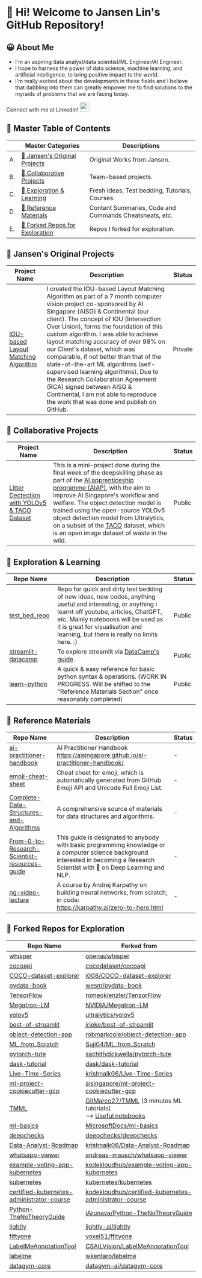 # 👋 __Hi! Welcome to Jansen Lin's GitHub Repository!__

## 😀 About Me

- I'm an aspiring data analyst/data scientist/ML Engineer/AI Engineer.
- I hope to harness the power of data science, machine learning, and artificial intelligence, to bring positive impact to the world.
- I'm really excited about the developments in these fields and I believe that dabbling into them can greatly empower me to find solutions to the myraids of problems that we are facing today.

Connect with me at Linkedin!
</a>
<a href="https://www.linkedin.com/in/jansen-lin-jx/">
<img height="25" src="https://user-images.githubusercontent.com/46517096/166973395-19676cd8-f8ec-4abf-83ff-da8243505b82.png"/>
</a>

<!-- Follow me at Medium! 
<a href="https://medium.com/@linjansen91">
<img height="25" src="https://user-images.githubusercontent.com/46517096/166973962-d05d145a-b6a0-4643-bd3d-5ac845679367.png"/>
</a> -->


## 📔 Master Table of Contents

|<!-- --> |Master Categories | Descriptions | 
|-|-|-|
|A.|[🧠 Jansen's Original Projects](#🧠-jansens-original-projects)| Original Works from Jansen. |
|B.|[🤝 Collaborative Projects](#🤝-collaborative-projects)| Team-based projects. |
|C.|[🔎 Exploration & Learning](#🔎-exploration--learning)| Fresh Ideas, Test bedding, Tutorials, Courses. |
|D.|[📑 Reference Materials](#📑-reference-materials)| Content Summaries, Code and Commands Cheatsheats, etc. |
|E.|[🧭 Forked Repos for Exploration](#🧭-forked-repos-for-exploration)| Repos I forked for exploration. |


## 🧠 Jansen's Original Projects

|Project Name|Description|Status|
|---------|----------|------|
|[IOU-based Layout Matching Algorithm](https://github.com/Jansen-Lin/layout-matching-algo)| I created the IOU-based Layout Matching Algorithm as part of a 7 month computer vision project co-sponsored by AI Singapore (AISG) & Continental (our client). The concept of IOU (Intersection Over Union), forms the foundation of this custom algorithm. I was able to achieve layout matching accuracy of over 98% on our Client's dataset, which was comparable, if not better than that of the state-of-the-art ML algorithms (self-supervised learning algorithms). Due to the Research Collaboration Agreement (RCA) signed between AISG & Continental, I am not able to reproduce the work that was done and publish on GitHub.| Private |

## 🤝 Collaborative Projects

|Project Name|Description|Status|
|---------|----------|------|
|[Litter Dectection with YOLOv5 & TACO Dataset](https://github.com/Jansen-Lin/aiap-team1-litter-detection)| This is a mini-project done during the final week of the deepskilling phase as part of the [AI apprenticeship programme (AIAP)](https://aisingapore.org/innovation/aiap/), with the aim to improve AI Singapore's workflow and welfare. The object detection model is trained using the open-source YOLOv5 object detection model from Ultralytics, on a subset of the [TACO](http://tacodataset.org/) dataset, which is an open image dataset of waste in the wild. | Public |


## 🔎 Exploration & Learning

|Repo Name|Description|Status|
|---------|-----------|------|
|[test_bed_repo](https://github.com/Jansen-Lin/test_bed_repo)|Repo for quick and dirty test bedding of new ideas, new codes, anything useful and interesting, or anything i learnt off youtube, articles, ChatGPT, etc. Mainly notebooks will be used as it is great for visualisation and learning, but there is really no limits here. :) | Public |
|[streamlit-datacamp](https://github.com/Jansen-Lin/streamlit-datacamp)|To explore streamlit via [DataCamp's guide](https://www.datacamp.com/tutorial/streamlit). | Public |
|[learn-python](https://github.com/Jansen-Lin/learn-python) | A quick & easy  reference for basic python syntax & operations. (WORK IN PROGRESS. Will be shifted to the "Reference Materials Section" once reasonably completed)| Public |


## 📑 Reference Materials

|Repo Name|Description|Status|
|---------|-----------|------|
|[ai-practitioner-handbook](https://github.com/Jansen-Lin/ai-practitioner-handbook/tree/main)|AI Practitioner Handbook <br>https://aisingapore.github.io/ai-practitioner-handbook/|-|
|[emoji-cheat-sheet](https://github.com/ikatyang/emoji-cheat-sheet/blob/master/README.md#face-affection)|Cheat sheet for emoji, which is automatically generated from GitHub Emoji API and Unicode Full Emoji List.|-|
|[Complete-Data-Structures-and-Algorithms](https://github.com/Jansen-Lin/Complete-Data-Structures-and-Algorithms)|A comprehensive source of materials for data structures and algorithms. | - |
|[From-0-to-Research-Scientist-resources-guide](https://github.com/Jansen-Lin/From-0-to-Research-Scientist-resources-guide)|This guide is designated to anybody with basic programming knowledge or a computer science background interested in becoming a Research Scientist with 🎯 on Deep Learning and NLP.| - |
|[ng-video-lecture](https://github.com/Jansen-Lin/ng-video-lecture)|A course by Andrej Karpathy on building neural networks, from scratch, in code: <br> https://karpathy.ai/zero-to-hero.html | - |


## 🧭 Forked Repos for Exploration

|Repo Name|Forked from|
|---------|-----------|
|[whisper](https://github.com/Jansen-Lin/whisper)|[openai/whisper](https://github.com/openai/whisper)|
|[cocoapi](https://github.com/Jansen-Lin/cocoapi)|[cocodataset/cocoapi](https://github.com/cocodataset/cocoapi)|
|[COCO-dataset-explorer](https://github.com/Jansen-Lin/COCO-dataset-explorer)|[i008/COCO-dataset-explorer](https://github.com/i008/COCO-dataset-explorer)|
|[pydata-book](https://github.com/Jansen-Lin/pydata-book)|[wesm/pydata-book](https://github.com/wesm/pydata-book)|
|[TensorFlow](https://github.com/Jansen-Lin/TensorFlow)|[romeokienzler/TensorFlow](https://github.com/romeokienzler/TensorFlow)|
|[Megatron-LM](https://github.com/Jansen-Lin/Megatron-LM)|[NVIDIA/Megatron-LM](https://github.com/NVIDIA/Megatron-LM)|
|[yolov5](https://github.com/Jansen-Lin/yolov5)|[ultralytics/yolov5](https://github.com/ultralytics/yolov5)|
|[best-of-streamlit](https://github.com/Jansen-Lin/best-of-streamlit)|[jrieke/best-of-streamlit](https://github.com/jrieke/best-of-streamlit)|
|[object-detection-app](https://github.com/Jansen-Lin/object-detection-app)|[robmarkcole/object-detection-app](https://github.com/robmarkcole/object-detection-app)|
|[ML_from_Scratch](https://github.com/Jansen-Lin/ML_from_Scratch)|[Suji04/ML_from_Scratch](https://github.com/Suji04/ML_from_Scratch)|
|[pytorch-tute](https://github.com/Jansen-Lin/pytorch-tute)|[sachithdickwella/pytorch-tute](https://github.com/sachithdickwella/pytorch-tute)|
|[dask-tutorial](https://github.com/Jansen-Lin/dask-tutorial)|[dask/dask-tutorial](https://github.com/dask/dask-tutorial)|
|[Live-Time-Series](https://github.com/Jansen-Lin/Live-Time-Series)|[krishnaik06/Live-Time-Series](https://github.com/krishnaik06/Live-Time-Series)|
|[ml-project-cookiecutter-gcp](https://github.com/Jansen-Lin/ml-project-cookiecutter-gcp)|[aisingapore/ml-project-cookiecutter-gcp](https://github.com/aisingapore/ml-project-cookiecutter-gcp)|
|[TMML](https://github.com/Jansen-Lin/TMML)|[GitMarco27/TMML](https://github.com/GitMarco27/TMML) (3 minutes ML tutorials) <br> --> [Useful notebooks](https://github.com/Jansen-Lin/TMML/tree/main/Notebooks) |
|[ml-basics](https://github.com/Jansen-Lin/ml-basics)|[MicrosoftDocs/ml-basics](https://github.com/MicrosoftDocs/ml-basics)|
|[deepchecks](https://github.com/Jansen-Lin/deepchecks)|[deepchecks/deepchecks](https://github.com/deepchecks/deepchecks)|
|[Data-Analyst-Roadmap](https://github.com/Jansen-Lin/Data-Analyst-Roadmap)|[krishnaik06/Data-Analyst-Roadmap](https://github.com/krishnaik06/Data-Analyst-Roadmap)|
|[whatsapp-viewer](https://github.com/Jansen-Lin/whatsapp-viewer)|[andreas-mausch/whatsapp-viewer](https://github.com/andreas-mausch/whatsapp-viewer)|
|[example-voting-app-kubernetes](https://github.com/Jansen-Lin/example-voting-app-kubernetes)|[kodekloudhub/example-voting-app-kubernetes](https://github.com/kodekloudhub/example-voting-app-kubernetes)|
|[kubernetes](https://github.com/Jansen-Lin/kubernetes)|[kubernetes/kubernetes](https://github.com/kubernetes/kubernetes)|
|[certified-kubernetes-administrator-course](https://github.com/Jansen-Lin/certified-kubernetes-administrator-course)|[kodekloudhub/certified-kubernetes-administrator-course](https://github.com/kodekloudhub/certified-kubernetes-administrator-course)|
|[Python-TheNoTheoryGuide](https://github.com/Jansen-Lin/Python-TheNoTheoryGuide)|[iArunava/Python-TheNoTheoryGuide](https://github.com/iArunava/Python-TheNoTheoryGuide)|
|[lightly](https://github.com/Jansen-Lin/lightly)|[lightly-ai/lightly](https://github.com/lightly-ai/lightly)|
|[fiftyone](https://github.com/Jansen-Lin/fiftyone)|[voxel51/ffityone](https://github.com/voxel51/fiftyone)|
|[LabelMeAnnotationTool](https://github.com/Jansen-Lin/LabelMeAnnotationTool)|[CSAILVision/LabelMeAnnotationTool](https://github.com/CSAILVision/LabelMeAnnotationTool)|
|[labelme](https://github.com/Jansen-Lin/labelme)|[wkentaro/labelme](https://github.com/wkentaro/labelme)|
|[datagym-core](https://github.com/Jansen-Lin/datagym-core)|[datagym-ai/datagym-core](https://github.com/datagym-ai/datagym-core)|

<!-- ## Data Analytics / Data Science / Machine Learning / Artificial Intelligence


## Environmental


## Finance -->



